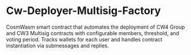 # Cw-Deployer-Multisig-Factory
CosmWasm smart contract that automates the deployment of CW4 Group and CW3 Multisig contracts with configurable members, threshold, and voting period. Tracks wallets for each user and handles contract instantiation via submessages and replies.
